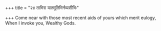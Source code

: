 +++
title = "२४ ताभिरा यातमूतिभिर्नव्यसीभिः"

+++
Come near with those most recent aids of yours which merit eulogy,  
     When I invoke you, Wealthy Gods.